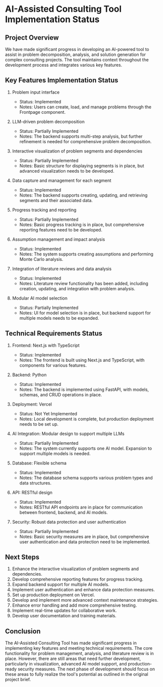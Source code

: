 # AI-Assisted Consulting Tool Implementation Status

## Project Overview
We have made significant progress in developing an AI-powered tool to assist in problem decomposition, analysis, and solution generation for complex consulting projects. The tool maintains context throughout the development process and integrates various key features.

## Key Features Implementation Status

1. Problem input interface
   - Status: Implemented
   - Notes: Users can create, load, and manage problems through the Frontpage component.

2. LLM-driven problem decomposition
   - Status: Partially Implemented
   - Notes: The backend supports multi-step analysis, but further refinement is needed for comprehensive problem decomposition.

3. Interactive visualization of problem segments and dependencies
   - Status: Partially Implemented
   - Notes: Basic structure for displaying segments is in place, but advanced visualization needs to be developed.

4. Data capture and management for each segment
   - Status: Implemented
   - Notes: The backend supports creating, updating, and retrieving segments and their associated data.

5. Progress tracking and reporting
   - Status: Partially Implemented
   - Notes: Basic progress tracking is in place, but comprehensive reporting features need to be developed.

6. Assumption management and impact analysis
   - Status: Implemented
   - Notes: The system supports creating assumptions and performing Monte Carlo analysis.

7. Integration of literature reviews and data analysis
   - Status: Implemented
   - Notes: Literature review functionality has been added, including creation, updating, and integration with problem analysis.

8. Modular AI model selection
   - Status: Partially Implemented
   - Notes: UI for model selection is in place, but backend support for multiple models needs to be expanded.

## Technical Requirements Status

1. Frontend: Next.js with TypeScript
   - Status: Implemented
   - Notes: The frontend is built using Next.js and TypeScript, with components for various features.

2. Backend: Python
   - Status: Implemented
   - Notes: The backend is implemented using FastAPI, with models, schemas, and CRUD operations in place.

3. Deployment: Vercel
   - Status: Not Yet Implemented
   - Notes: Local development is complete, but production deployment needs to be set up.

4. AI Integration: Modular design to support multiple LLMs
   - Status: Partially Implemented
   - Notes: The system currently supports one AI model. Expansion to support multiple models is needed.

5. Database: Flexible schema
   - Status: Implemented
   - Notes: The database schema supports various problem types and data structures.

6. API: RESTful design
   - Status: Implemented
   - Notes: RESTful API endpoints are in place for communication between frontend, backend, and AI models.

7. Security: Robust data protection and user authentication
   - Status: Partially Implemented
   - Notes: Basic security measures are in place, but comprehensive user authentication and data protection need to be implemented.

## Next Steps

1. Enhance the interactive visualization of problem segments and dependencies.
2. Develop comprehensive reporting features for progress tracking.
3. Expand backend support for multiple AI models.
4. Implement user authentication and enhance data protection measures.
5. Set up production deployment on Vercel.
6. Develop and implement more advanced context maintenance strategies.
7. Enhance error handling and add more comprehensive testing.
8. Implement real-time updates for collaborative work.
9. Develop user documentation and training materials.

## Conclusion

The AI-Assisted Consulting Tool has made significant progress in implementing key features and meeting technical requirements. The core functionality for problem management, analysis, and literature review is in place. However, there are still areas that need further development, particularly in visualization, advanced AI model support, and production-ready security measures. The next phase of development should focus on these areas to fully realize the tool's potential as outlined in the original project brief.